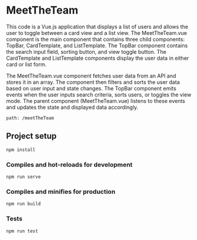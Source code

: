 # MeetTheTeam
This code is a Vue.js application that displays a list of users and allows the user to toggle between a card view and a list view. The MeetTheTeam.vue component is the main component that contains three child components: TopBar, CardTemplate, and ListTemplate. The TopBar component contains the search input field, sorting button, and view toggle button. The CardTemplate and ListTemplate components display the user data in either card or list form.

The MeetTheTeam.vue component fetches user data from an API and stores it in an array. The component then filters and sorts the user data based on user input and state changes. The TopBar component emits events when the user inputs search criteria, sorts users, or toggles the view mode. The parent component (MeetTheTeam.vue) listens to these events and updates the state and displayed data accordingly.

```
path: /meetTheTeam
```

## Project setup
```
npm install
```

### Compiles and hot-reloads for development
```
npm run serve
```

### Compiles and minifies for production
```
npm run build
```
### Tests
```
npm run test
